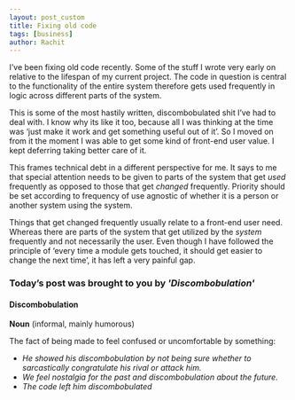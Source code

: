 ```yaml
---
layout: post_custom
title: Fixing old code
tags: [business]
author: Rachit 
---
```


I’ve been fixing old code recently. Some of the stuff I wrote very early on relative to the lifespan of my current project. The code in question is central to the functionality of the entire system therefore gets used frequently in logic across different parts of the system.

This is some of the most hastily written, discombobulated shit I’ve had to deal with. I know why its like it too, because all I was thinking at the time was ‘just make it work and get something useful out of it’. So I moved on from it the moment I was able to get some kind of front-end user value. I kept deferring taking better care of it. 

This frames technical debt in a different perspective for me. It says to me that special attention needs to be given to parts of the system that get *used* frequently as opposed to those that get *changed* frequently. Priority should be set according to frequency of use agnostic of whether it is a person or another system using the system. 

Things that get changed frequently usually relate to a front-end user need. Whereas there are parts of the system that get utilized by the *system* frequently and not necessarily the user.  Even though I have followed the principle of ‘every time a module gets touched, it should get easier to change the next time’, it has left a very painful gap.

### Today’s post was brought to you by *'Discombobulation'* 

#### Discombobulation  

**Noun** (informal, mainly humorous)  

The fact of being made to feel confused or uncomfortable by something:  

- *He showed his discombobulation by not being sure whether to sarcastically congratulate his rival or attack him.*  
- *We feel nostalgia for the past and discombobulation about the future.*  
- *The code left him discombobulated* 